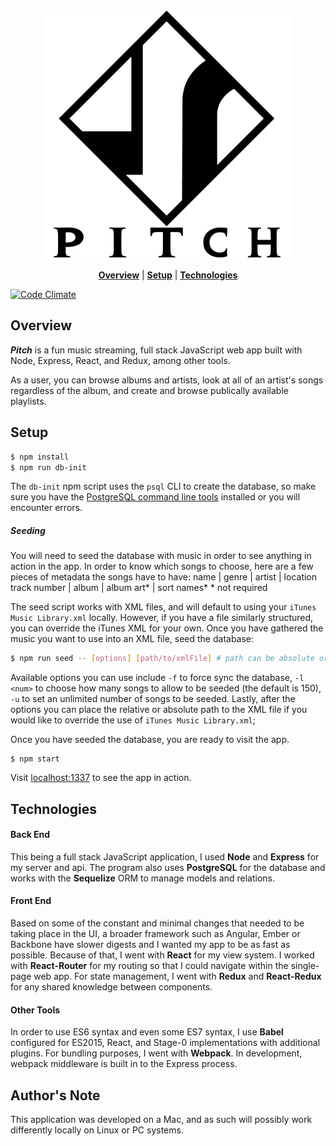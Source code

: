 <p align="center">
    <img src="public/pitch.png" width="400" height="400">
</p>

<p align="center">
<b><a href="#overview">Overview</a></b>
|
<b><a href="#setup">Setup</a></b>
|
<b><a href="#technologies">Technologies</a></b>
</p>

[![Code Climate](https://codeclimate.com/github/jsonunger/pitch/badges/gpa.svg?style=plastic)](https://codeclimate.com/github/jsonunger/pitch)

## Overview
***Pitch*** is a fun music streaming, full stack JavaScript web app built with Node, Express, React, and Redux, among other tools.

As a user, you can browse albums and artists, look at all of an artist's songs regardless of the album, and create and browse publically available playlists.

## Setup
```bash
$ npm install
$ npm run db-init
```
The `db-init` npm script uses the `psql` CLI to create the database, so make sure you have the [PostgreSQL command line tools](https://www.postgresql.org/docs/9.2/static/app-psql.html) installed or you will encounter errors.

##### Seeding
You will need to seed the database with music in order to see anything in action in the app. In order to know which songs to choose, here are a few pieces of metadata the songs have to have:
name | genre | artist | location 
track number | album | album art* | sort names*
\* not required

The seed script works with XML files, and will default to using your `iTunes Music Library.xml` locally. However, if you have a file similarly structured, you can override the iTunes XML for your own.
Once you have gathered the music you want to use into an XML file, seed the database:
```bash
$ npm run seed -- [options] [path/to/xmlFile] # path can be absolute or relative
```
Available options you can use include `-f` to force sync the database, `-l <num>` to choose how many songs to allow to be seeded (the default is 150), `-u` to set an unlimited number of songs to be seeded. Lastly, after the options you can place the relative or absolute path to the XML file if you would like to override the use of `iTunes Music Library.xml`;

Once you have seeded the database, you are ready to visit the app.
```
$ npm start
```

Visit [localhost:1337](http://localhost:1337) to see the app in action.

## Technologies
#### Back End
This being a full stack JavaScript application, I used **Node** and **Express** for my server and api. The program also uses **PostgreSQL** for the database and works with the **Sequelize** ORM to manage models and relations.
#### Front End
Based on some of the constant and minimal changes that needed to be taking place in the UI, a broader framework such as Angular, Ember or Backbone have slower digests and I wanted my app to be as fast as possible. Because of that, I went with **React** for my view system. I worked with **React-Router** for my routing so that I could navigate within the single-page web app. For state management, I went with **Redux** and **React-Redux** for any shared knowledge between components.
#### Other Tools
In order to use ES6 syntax and even some ES7 syntax, I use **Babel** configured for ES2015, React, and Stage-0 implementations with additional plugins. For bundling purposes, I went with **Webpack**. In development, webpack middleware is built in to the Express process.

## Author's Note
This application was developed on a Mac, and as such will possibly work differently locally on Linux or PC systems.
